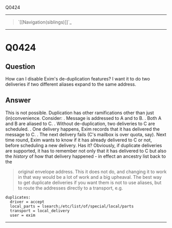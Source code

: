 Q0424

* * * * *

> \`[[Navigation(siblings)]]\`\_

* * * * *

Q0424
=====

Question
--------

How can I disable Exim's de-duplication features? I want it to do two
deliveries if two different aliases expand to the same address.

Answer
------

This is not possible. Duplication has other ramifications other than just (in)convenience. Consider: . Message is addressed to A and to B. . Both A and B are aliased to C. . Without de-duplication, two deliveries to C are scheduled. . One delivery happens, Exim records that it has delivered the message to C. . The next delivery fails (C's mailbox is over quota, say). Next time round, Exim wants to know if it has already delivered to C or not, before scheduling a new delivery. Has it? Obviously, if duplicate deliveries are supported, it has to remember not only that it has delivered to C but also the _history_ of how that delivery happened - in effect an ancestry list back to the
> original envelope address. This it does not do, and changing it to
> work in that way would be a lot of work and a big upheaval. The best
> way to get duplicate deliveries if you want them is not to use
> aliases, but to route the addresses directly to a transport, e.g.

    duplicates:
      driver = accept
      local_parts = lsearch;/etc/list/of/special/local/parts
      transport = local_delivery
      user = exim

* * * * *
